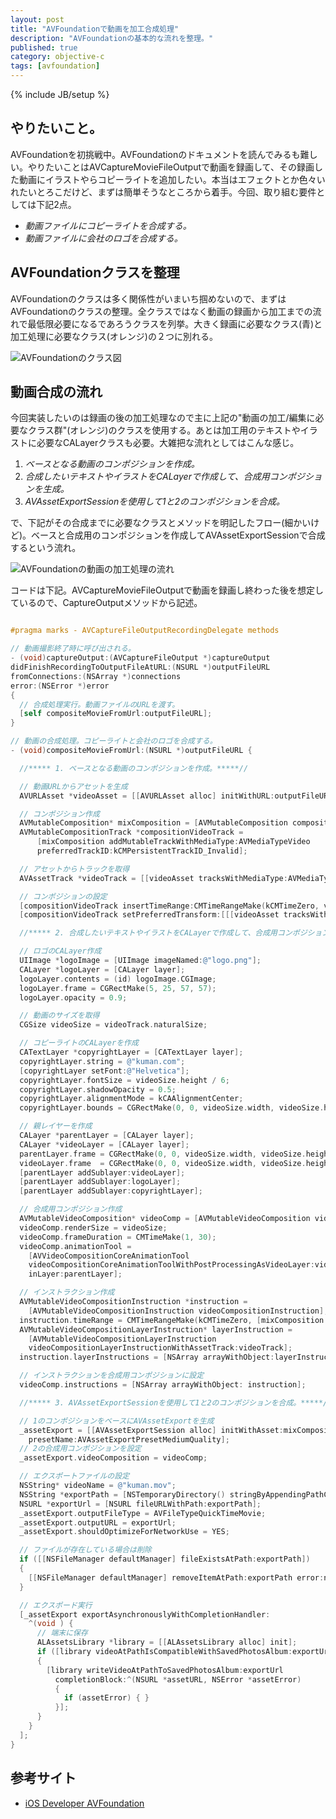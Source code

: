 ```yaml
---
layout: post
title: "AVFoundationで動画を加工合成処理"
description: "AVFoundationの基本的な流れを整理。"
published: true
category: objective-c
tags: [avfoundation]
---
```

{% include JB/setup %}

## やりたいこと。

AVFoundationを初挑戦中。AVFoundationのドキュメントを読んでみるも難しい。やりたいことはAVCaptureMovieFileOutputで動画を録画して、その録画した動画にイラストやらコピーライトを追加したい。本当はエフェクトとか色々いれたいとろこだけど、まずは簡単そうなところから着手。今回、取り組む要件としては下記2点。

* *動画ファイルにコピーライトを合成する。*
* *動画ファイルに会社のロゴを合成する。*


## AVFoundationクラスを整理

AVFoundationのクラスは多く関係性がいまいち掴めないので、まずはAVFoundationのクラスの整理。全クラスではなく動画の録画から加工までの流れで最低限必要になるであろうクラスを列挙。大きく録画に必要なクラス(青)と加工処理に必要なクラス(オレンジ)の２つに別れる。

<img alt="AVFoundationのクラス図" src="http://img.kuman.asia/files/avfoundation-class.jpg" id="avfoundation-class">

## 動画合成の流れ

今回実装したいのは録画の後の加工処理なので主に上記の"動画の加工/編集に必要なクラス群"(オレンジ)のクラスを使用する。あとは加工用のテキストやイラストに必要なCALayerクラスも必要。大雑把な流れとしてはこんな感じ。

1. *ベースとなる動画のコンポジションを作成。*
2. *合成したいテキストやイラストをCALayerで作成して、合成用コンポジションを生成。*
3. *AVAssetExportSessionを使用して1と2のコンポジションを合成。*

で、下記がその合成までに必要なクラスとメソッドを明記したフロー(細かいけど)。ベースと合成用のコンポジションを作成してAVAssetExportSessionで合成するという流れ。

<img alt="AVFoundationの動画の加工処理の流れ" src="http://img.kuman.asia/files/avfoundation-composition-flow.jpg" id="avfoundation-composition-flow">

コードは下記。AVCaptureMovieFileOutputで動画を録画し終わった後を想定しているので、CaptureOutputメソッドから記述。


```objectivec

#pragma marks - AVCaptureFileOutputRecordingDelegate methods

// 動画撮影終了時に呼び出される。
- (void)captureOutput:(AVCaptureFileOutput *)captureOutput
didFinishRecordingToOutputFileAtURL:(NSURL *)outputFileURL
fromConnections:(NSArray *)connections
error:(NSError *)error
{
  // 合成処理実行。動画ファイルのURLを渡す。
  [self compositeMovieFromUrl:outputFileURL];
}

// 動画の合成処理。コピーライトと会社のロゴを合成する。
- (void)compositeMovieFromUrl:(NSURL *)outputFileURL {

  //***** 1. ベースとなる動画のコンポジションを作成。*****//

  // 動画URLからアセットを生成
  AVURLAsset *videoAsset = [[AVURLAsset alloc] initWithURL:outputFileURL options:nil];

  // コンポジション作成
  AVMutableComposition* mixComposition = [AVMutableComposition composition];
  AVMutableCompositionTrack *compositionVideoTrack = 
      [mixComposition addMutableTrackWithMediaType:AVMediaTypeVideo
      preferredTrackID:kCMPersistentTrackID_Invalid];

  // アセットからトラックを取得
  AVAssetTrack *videoTrack = [[videoAsset tracksWithMediaType:AVMediaTypeVideo] objectAtIndex:0];

  // コンポジションの設定
  [compositionVideoTrack insertTimeRange:CMTimeRangeMake(kCMTimeZero, videoAsset.duration) ofTrack:videoTrack atTime:kCMTimeZero error:nil];
  [compositionVideoTrack setPreferredTransform:[[[videoAsset tracksWithMediaType:AVMediaTypeVideo] objectAtIndex:0] preferredTransform]];

  //***** 2. 合成したいテキストやイラストをCALayerで作成して、合成用コンポジションを生成。*****//

  // ロゴのCALayer作成
  UIImage *logoImage = [UIImage imageNamed:@"logo.png"];
  CALayer *logoLayer = [CALayer layer];
  logoLayer.contents = (id) logoImage.CGImage;
  logoLayer.frame = CGRectMake(5, 25, 57, 57); 
  logoLayer.opacity = 0.9; 

  // 動画のサイズを取得
  CGSize videoSize = videoTrack.naturalSize;

  // コピーライトのCALayerを作成
  CATextLayer *copyrightLayer = [CATextLayer layer];
  copyrightLayer.string = @"kuman.com";
  [copyrightLayer setFont:@"Helvetica"];
  copyrightLayer.fontSize = videoSize.height / 6;
  copyrightLayer.shadowOpacity = 0.5;
  copyrightLayer.alignmentMode = kCAAlignmentCenter;
  copyrightLayer.bounds = CGRectMake(0, 0, videoSize.width, videoSize.height / 6);

  // 親レイヤーを作成
  CALayer *parentLayer = [CALayer layer];
  CALayer *videoLayer = [CALayer layer];
  parentLayer.frame = CGRectMake(0, 0, videoSize.width, videoSize.height);
  videoLayer.frame  = CGRectMake(0, 0, videoSize.width, videoSize.height);
  [parentLayer addSublayer:videoLayer];
  [parentLayer addSublayer:logoLayer];
  [parentLayer addSublayer:copyrightLayer];

  // 合成用コンポジション作成
  AVMutableVideoComposition* videoComp = [AVMutableVideoComposition videoComposition];
  videoComp.renderSize = videoSize;
  videoComp.frameDuration = CMTimeMake(1, 30);
  videoComp.animationTool =
    [AVVideoCompositionCoreAnimationTool 
    videoCompositionCoreAnimationToolWithPostProcessingAsVideoLayer:videoLayer 
    inLayer:parentLayer];

  // インストラクション作成
  AVMutableVideoCompositionInstruction *instruction = 
    [AVMutableVideoCompositionInstruction videoCompositionInstruction];
  instruction.timeRange = CMTimeRangeMake(kCMTimeZero, [mixComposition duration]); // 時間を設定
  AVMutableVideoCompositionLayerInstruction* layerInstruction =
    [AVMutableVideoCompositionLayerInstruction 
    videoCompositionLayerInstructionWithAssetTrack:videoTrack];
  instruction.layerInstructions = [NSArray arrayWithObject:layerInstruction];

  // インストラクションを合成用コンポジションに設定
  videoComp.instructions = [NSArray arrayWithObject: instruction];

  //***** 3. AVAssetExportSessionを使用して1と2のコンポジションを合成。*****//

  // 1のコンポジションをベースにAVAssetExportを生成
  _assetExport = [[AVAssetExportSession alloc] initWithAsset:mixComposition 
    presetName:AVAssetExportPresetMediumQuality];
  // 2の合成用コンポジションを設定
  _assetExport.videoComposition = videoComp;

  // エクスポートファイルの設定
  NSString* videoName = @"kuman.mov";
  NSString *exportPath = [NSTemporaryDirectory() stringByAppendingPathComponent:videoName];
  NSURL *exportUrl = [NSURL fileURLWithPath:exportPath];
  _assetExport.outputFileType = AVFileTypeQuickTimeMovie;
  _assetExport.outputURL = exportUrl;
  _assetExport.shouldOptimizeForNetworkUse = YES;

  // ファイルが存在している場合は削除
  if ([[NSFileManager defaultManager] fileExistsAtPath:exportPath])
  {
    [[NSFileManager defaultManager] removeItemAtPath:exportPath error:nil];
  }

  // エクスポード実行
  [_assetExport exportAsynchronouslyWithCompletionHandler:
    ^(void ) {
      // 端末に保存
      ALAssetsLibrary *library = [[ALAssetsLibrary alloc] init];
      if ([library videoAtPathIsCompatibleWithSavedPhotosAlbum:exportUrl])
      {
        [library writeVideoAtPathToSavedPhotosAlbum:exportUrl
          completionBlock:^(NSURL *assetURL, NSError *assetError)
          {
            if (assetError) { }
          }];
      }
    }
  ];
}

```

## 参考サイト

* [iOS Developer AVFoundation](https://developer.apple.com/jp/devcenter/ios/library/documentation/AVFoundationPG.pdf)


